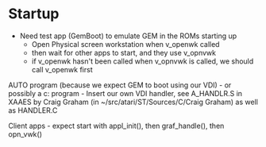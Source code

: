 # Startup 
- Need test app (GemBoot) to emulate GEM in the ROMs starting up
    - Open Physical screen workstation when v_openwk called
    - then wait for other apps to start, and they use v_opnvwk 
    - if v_openwk hasn't been called when v_opnvwk is called, we should call v_openwk first

AUTO program (because we expect GEM to boot using our VDI)
    - or possibly a c: program
    - Insert our own VDI handler, see A_HANDLR.S in XAAES by Craig Graham (in ~/src/atari/ST/Sources/C/Craig Graham) as well as HANDLER.C

Client apps
    - expect start with appl_init(), then graf_handle(), then opn_vwk()


